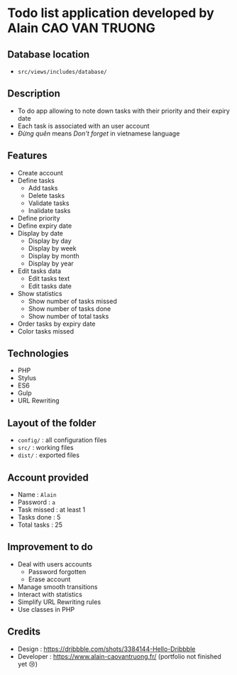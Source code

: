 # Todo list application developed by Alain CAO VAN TRUONG

## Database location
- `src/views/includes/database/`

## Description
- To do app allowing to note down tasks with their priority and their expiry date
- Each task is associated with an user account
- _Đừng quên_ means _Don't forget_ in vietnamese language

## Features
- Create account
- Define tasks
  - Add tasks
  - Delete tasks
  - Validate tasks
  - Inalidate tasks
- Define priority
- Define expiry date
- Display by date
  - Display by day
  - Display by week
  - Display by month
  - Display by year
- Edit tasks data
  - Edit tasks text
  - Edit tasks date
- Show statistics
  - Show number of tasks missed
  - Show number of tasks done
  - Show number of total tasks
- Order tasks by expiry date
- Color tasks missed

## Technologies
- PHP
- Stylus
- ES6
- Gulp
- URL Rewriting

## Layout of the folder
- `config/` : all configuration files
- `src/` : working files
- `dist/` : exported files

## Account provided
- Name : `Alain`
- Password : `a`
- Task missed : at least 1
- Tasks done : 5
- Total tasks : 25

## Improvement to do
- Deal with users accounts
  - Password forgotten
  - Erase account
- Manage smooth transitions
- Interact with statistics
- Simplify URL Rewriting rules
- Use classes in PHP

## Credits
- Design : https://dribbble.com/shots/3384144-Hello-Dribbble
- Developer : https://www.alain-caovantruong.fr/ (portfolio not finished yet 😢)